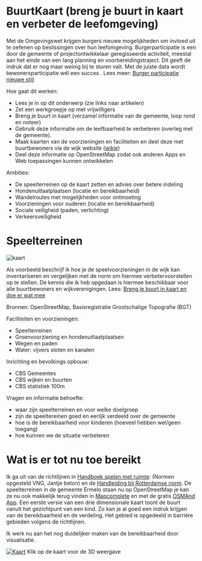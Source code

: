 # BuurtKaart (breng je buurt in kaart en verbeter de leefomgeving)


Met de Omgevingswet krijgen burgers nieuwe mogelijkheden om invloed uit te oefenen op beslissingen over hun leefomgeving. 
Burgerparticipatie is een door de gemeente of projectontwikkelaar geregisseerde activiteit, meestal aan het einde van een lang planning en voorbereidingstraject. 
Dit geeft de indruk dat er nog maar weinig bij te sturen valt.
Met de juiste data wordt bewonersparticipatie wél een succes . Lees meer: [Burger participatie nieuwe stijl](https://tauvicr.wordpress.com/2021/11/16/burgerparticipatie-nieuwe-stijl/)

Hoe gaat dit werken:
* Lees je in op dit onderwerp (zie links naar artikelen)
* Zet een werkgroepje op met vrijwilligers
* Breng je buurt in kaart (verzamel informatie van de gemeente, loop rond en noteer)
* Gebruik deze informatie om de leefbaarheid te verbeteren (overleg met de gemeente).
* Maak kaarten van de voorzieningen en faciliteiten en deel deze met buurtbewoners via de wijk website ([wikie](https://github.com/Tauvic/BuurtKaart/wiki))
* Deel deze informatie op OpenStreetMap zodat ook anderen Apps en Web toepassingen kunnen ontwikkelen

Ambities: 
* De speelterreinen op de kaart zetten en advies over betere indeling
* Hondenuitlaatplaatsen (locatie en bereikbaarheid)
* Wandelroutes met mogelijkheden voor ontmoeting
* Voorzieningen voor ouderen (locatie en bereikbaarheid)
* Sociale veiligheid (paden, verlichting)
* Verkeersveiligheid

# Speelterreinen

![kaart](https://tauvicr.files.wordpress.com/2021/11/qgis_buurtkaart.png?w=2048)


Als voorbeeld beschrijf ik hoe je de speelvoorzieningen in de wijk kan inventariseren en vergelijken met de norm om hiermee verbetervoorstellen op te stellen. 
De kennis die ik heb opgedaan is hiermee beschikbaar voor alle buurtbewoners en wijkverenigingen. Lees: [Breng je buurt in kaart en doe er wat mee](https://tauvicr.wordpress.com/2021/11/20/breng-je-buurt-in-kaart-en-doe-er-wat-mee/)


Bronnen: OpenStreetMap, Basisregistratie Grootschalige Topografie (BGT)

Faciliteiten en voorzieningen:
* Speelterreinen
* Groenvoorziening en hondenuitlaatplaatsen
* Wegen en paden
* Water: vijvers sloten en kanalen

Inrichting en bevolkings opbouw:
* CBS Gemeentes
* CBS wijken en buurten
* CBS statistiek 100m

Vragen en informatie behoefte:
* waar zijn speelterreinen en voor welke doelgroep
* zijn de speeltereinen goed en eerlijk verdeeld over de gemeente
* hoe is de bereikbaarheid voor kinderen (hoeveel hebben wel/geen toegang)
* hoe kunnen we de situatie verbeteren

# Wat is er tot nu toe bereikt

Ik ga uit van de richtlijnen in [Handboek spelen met ruimte](https://vng.nl/files/vng/handboekspelenmetruimte.pdf): (Normen opgesteld VNG, Jantje beton) en de [Handleiding bij Rotterdamse norm](http://spelenenbewegen.nl/wp-content/uploads/2016/04/Handleiding-Rotterdamse-norm-Buitenspeelruimte_def.pdf).
De speelterreinen in de gemeente Ermelo staan nu op OpenStreetMap je kan ze nu ook makkelijk terug vinden in [Mapcomplete](https://mapcomplete.osm.be/playgrounds.html?z=16&lat=52.29508&lon=5.608949&language=nl#welcome) en met de gratis [OSMAnd App](https://osmand.net/). Een eerste versie van een drie dimensionale kaart toont de buurt vanuit het gezichtpunt van een kind. Zo kan je al goed een indruk krijgen van de bereikbaarheid en de verdeling. Het gebied is opgedeeld in barriére gebieden volgens de richtlijnen.

Ik werk nu aan het nog duidelijker maken van de bereikbaarheid door visualisatie.

[![Kaart](https://tauvicr.files.wordpress.com/2021/11/3d_kaart.png?w=2046)](https://tauvic.github.io/BuurtKaart/Qgis2threejs/index.html)
Klik op de kaart voor de 3D weergave
